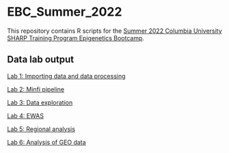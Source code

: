 # EBC_Summer_2022

This repository contains R scripts for the <a href="https://www.publichealth.columbia.edu/research/precision-prevention/epigenetics-boot-camp-planning-and-analyzing-dna-methylation-studies">Summer 2022 Columbia University SHARP Training Program Epigenetics Bootcamp</a>.

## Data lab output

<a href="https://annebozack.github.io/EBC_summer_2022/meth01_process_data.html">Lab 1: Importing data and data processing</a> 

<a href="https://annebozack.github.io/EBC_summer_2022/meth02_minfi_pipeline.html">Lab 2: Minfi pipeline</a> 

<a href="https://annebozack.github.io/EBC_summer_2022/meth03_exploration.html">Lab 3: Data exploration</a> 

<a href="https://annebozack.github.io/EBC_summer_2022/meth04_analyze_data.html">Lab 4: EWAS</a> 

<a href="https://annebozack.github.io/EBC_summer_2022/meth05_regional_analysis.html">Lab 5: Regional analysis</a> 

<a href="https://annebozack.github.io/EBC_summer_2022/meth06_GEOanalysis.html">Lab 6: Analysis of GEO data</a> 
